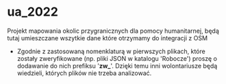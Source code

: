 # ua_2022
Projekt mapowania okolic przygranicznych dla pomocy humanitarnej, będą tutaj umieszczane wszytkie dane które otrzymamy do integracji z OSM

* Zgodnie z zastosowaną nomenklaturą w pierwszych plikach, które zostały zweryfikowane (np. pliki JSON w katalogu 'Robocze') proszę o dodawanie do nich prefiksu '**zw_**'. Dzięki temu inni wolontariusze będą wiedzieli, których plików nie trzeba analizować.
